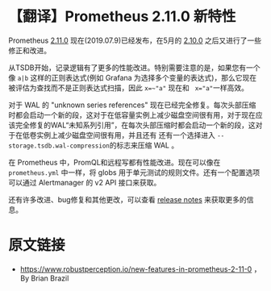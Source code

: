 # 【翻译】Prometheus 2.11.0 新特性

Prometheus [2.11.0](https://github.com/prometheus/prometheus/releases/tag/v2.11.0) 现在(2019.07.9)已经发布，在5月的 [2.10.0](http://erdong.site/Prometheus/New-Features/New-Features-in-Prometheus-2-10-0.html) 之后又进行了一些修正和改进。


从TSDB开始，记录逻辑有了更多的性能改进。特别需要注意的是，如果您有一个像 `a|b` 这样的正则表达式(例如 Grafana 为选择多个变量的表达式)，那么它现在被评估为查找而不是正则表达式扫描，因此 `x=~"a"` 现在和 ` x="a"`一样高效。

对于 WAL 的 "unknown series references" 现在已经完全修复。每次头部压缩时都会启动一个新的段，这对于在低容量实例上减少磁盘空间很有用，对于现在应该完全修复的WAL“未知系列引用”，在每次头部压缩时都会启动一个新的段，这对于在低卷实例上减少磁盘空间很有用，并且还有 还有一个选择进入 `--storage.tsdb.wal-compression`的标志来压缩 WAL 。

在 Prometheus 中，PromQL和远程写都有性能改进。现在可以像在 `prometheus.yml` 中一样，将 globs 用于单元测试的规则文件。还有一个配置选项可以通过 Alertmanager 的 v2 API 接口来获取。

还有许多改进、bug修复和其他更改，可以查看 [release notes](https://github.com/prometheus/prometheus/releases/tag/v2.11.0) 来获取更多的信息。
# 原文链接

* https://www.robustperception.io/new-features-in-prometheus-2-11-0 ， By Brian Brazil